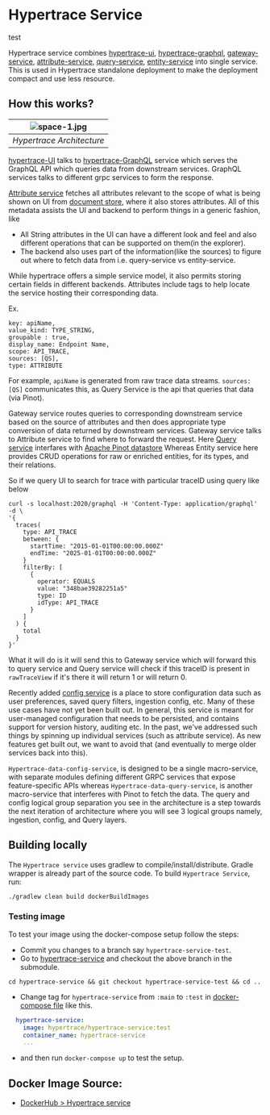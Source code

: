 # Hypertrace Service

test

Hypertrace service combines [hypertrace-ui](https://github.com/hypertrace/hypertrace-ui), [hypertrace-graphql](https://github.com/hypertrace/hypertrace-graphql), [gateway-service](https://github.com/hypertrace/gateway-service), [attribute-service](https://github.com/hypertrace/attribute-service), [query-service](https://github.com/hypertrace/query-service), [entity-service](https://github.com/hypertrace/entity-service) into single service. This is used in Hypertrace standalone deployment to make the deployment compact and use less resource.

## How this works?

| ![space-1.jpg](https://hypertrace-docs.s3.amazonaws.com/arch/ht-arch.png) | 
|:--:| 
| *Hypertrace Architecture* |

[hypertrace-UI](ttps://github.com/hypertrace/hypertrace-ui) talks to [hypertrace-GraphQL](ttps://github.com/hypertrace/hypertrace-graphql) service which serves the GraphQL API which queries data from downstream services. GraphQL services talks to different grpc services to form the response.

[Attribute service](https://github.com/hypertrace/Attributes-service) fetches all attributes relevant to the scope of what is being shown on UI from [document store](https://github.com/hypertrace/document-store), where it also stores attributes. All of this metadata assists the UI and backend to perform things in a generic fashion, like
- All String attributes in the UI can have a different look and feel and also different operations that can be supported on them(in the explorer).
- The backend also uses part of the information(like the sources) to figure out where to fetch data from i.e. query-service vs entity-service.

While hypertrace offers a simple service model, it also permits storing certain fields in different backends. Attributes include tags to help locate the service hosting their corresponding data.

Ex.
```
key: apiName,
value_kind: TYPE_STRING,
groupable : true,
display_name: Endpoint Name,
scope: API_TRACE,
sources: [QS],
type: ATTRIBUTE
```
For example, `apiName` is generated from raw trace data streams. `sources: [QS]` communicates this, as Query Service is the api that queries that data (via Pinot).

Gateway service routes queries to corresponding downstream service based on the source of attributes and then does appropriate type conversion of data returned by downstream services. Gateway service talks to Attribute service to find where to forward the request. Here [Query service](https://github.com/hypertrace/query-service) interfares with [Apache Pinot datastore](https://github.com/hypertrace/pinot) Whereas Entity service here provides CRUD operations for raw or enriched entities, for its types, and their relations. 

So if we query UI to search for trace with particular traceID using query like below

```
curl -s localhost:2020/graphql -H 'Content-Type: application/graphql' -d \
'{
  traces(
    type: API_TRACE
    between: {
      startTime: "2015-01-01T00:00:00.000Z"
      endTime: "2025-01-01T00:00:00.000Z"
    }
    filterBy: [
      {
        operator: EQUALS
        value: "348bae39282251a5"
        type: ID
        idType: API_TRACE
      }
    ]
  ) {
    total
  }
}'

```

What it will do is it will send this to Gateway service which will forward this to query service and Query service will check if this traceID is present in `rawTraceView` if it's there it will return 1 or will return 0.

Recently added [config service](https://github.com/hypertrace/config-service) is a place to store configuration data such as user preferences, saved query filters, ingestion config, etc. Many of these use cases have not yet been built out. In general, this service is meant for user-managed configuration that needs to be persisted, and contains support for version history, auditing etc. In the past, we've addressed such things by spinning up individual services (such as attribute service). As new features get built out, we want to avoid that (and eventually to merge older services back into this).

`Hypertrace-data-config-service`, is designed to be a single macro-service, with separate modules defining different GRPC services that expose feature-specific APIs whereas `Hypertrace-data-query-service`, is another macro-service that interferes with Pinot to fetch the data. The query and config logical group separation you see in the architecture is a step towards the next iteration of architecture where you will see 3 logical groups namely, ingestion, config, and Query layers. 

## Building locally
The `Hypertrace service` uses gradlew to compile/install/distribute. Gradle wrapper is already part of the source code. To build `Hypertrace Service`, run:

```
./gradlew clean build dockerBuildImages
```

### Testing image

To test your image using the docker-compose setup follow the steps:

- Commit you changes to a branch say `hypertrace-service-test`.
- Go to [hypertrace-service](https://github.com/hypertrace/hypertrace-service) and checkout the above branch in the submodule.
```
cd hypertrace-service && git checkout hypertrace-service-test && cd ..
```
- Change tag for `hypertrace-service` from `:main` to `:test` in [docker-compose file](https://github.com/hypertrace/hypertrace/blob/main/docker/docker-compose.yml) like this.

```yaml
  hypertrace-service:
    image: hypertrace/hypertrace-service:test
    container_name: hypertrace-service
    ...
```
- and then run `docker-compose up` to test the setup.

## Docker Image Source:
- [DockerHub > Hypertrace service](https://hub.docker.com/r/hypertrace/hypertrace-service)

